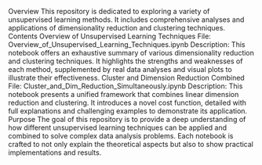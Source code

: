 Overview
This repository is dedicated to exploring a variety of unsupervised learning methods. It includes comprehensive analyses and applications of dimensionality reduction and clustering techniques.
Contents
Overview of Unsupervised Learning Techniques
File: Overview_of_Unsupervised_Learning_Techniques.ipynb
Description: This notebook offers an exhaustive summary of various dimensionality reduction and clustering techniques. It highlights the strengths and weaknesses of each method, supplemented by real data analyses and visual plots to illustrate their effectiveness.
Cluster and Dimension Reduction Combined
File: Cluster_and_Dim_Reduction_Simultaneously.ipynb
Description: This notebook presents a unified framework that combines linear dimension reduction and clustering. It introduces a novel cost function, detailed with full explanations and challenging examples to demonstrate its application.
Purpose
The goal of this repository is to provide a deep understanding of how different unsupervised learning techniques can be applied and combined to solve complex data analysis problems. Each notebook is crafted to not only explain the theoretical aspects but also to show practical implementations and results.
